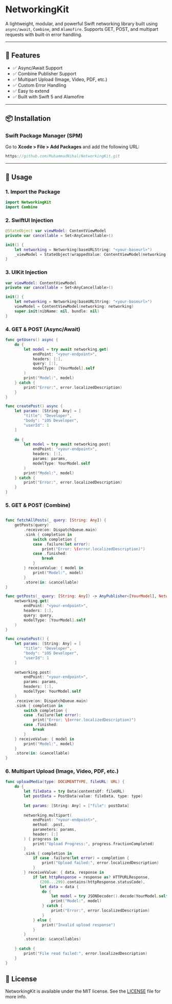 # NetworkingKit

A lightweight, modular, and powerful Swift networking library built using `async/await`, `Combine`, and `Alamofire`. Supports GET, POST, and multipart requests with built-in error handling.

---

## 🚀 Features

- ✅ Async/Await Support
- ✅ Combine Publisher Support
- ✅ Multipart Upload (Image, Video, PDF, etc.)
- ✅ Custom Error Handling
- ✅ Easy to extend
- ✅ Built with Swift 5 and Alamofire

---

## 📦 Installation

### Swift Package Manager (SPM)

Go to **Xcode > File > Add Packages** and add the following URL:
```swift
https://github.com/MuhammadNihal/NetworkingKit.git
```
---

## 📲 Usage

### 1. Import the Package

```swift
import NetworkingKit
import Combine
```
### 2. SwiftUI Injection

```swift
@StateObject var viewModel: ContentViewModel
private var cancellable = Set<AnyCancellable>()

init() {
    let networking = Networking(baseURLString: "<your-baseurl>")
    _viewModel = StateObject(wrappedValue: ContentViewModel(networking: networking))
}
```
### 3. UIKit Injection

```swift
var viewModel: ContentViewModel
private var cancellable = Set<AnyCancellable>()

init() {
    let networking = Networking(baseURLString: "<your-baseurl>")
    viewModel = ContentViewModel(networking: networking)
    super.init(nibName: nil, bundle: nil)
}
```
### 4. GET & POST (Async/Await)
```swift
func getUsers() async {
    do {
        let model = try await networking.get(
            endPoint: "<your-endpoint>",
            headers: [:],
            query: [:],
            modelType: [YourModel].self
        )
        print("Model:", model)
    } catch {
        print("Error:", error.localizedDescription)
    }
}

func createPost() async {
    let params: [String: Any] = [
        "title": "Developer",
        "body": "iOS Developer",
        "userId": 1
    ]
    
    do {
        let model = try await networking.post(
            endPoint: "<your-endpoint>",
            headers: [:],
            params: params,
            modelType: YourModel.self
        )
        print("Model:", model)
    } catch {
        print("Error:", error.localizedDescription)
    }
}
```
### 5. GET & POST (Combine)
```swift

func fetchAllPosts(_ query: [String: Any]) {
    getPosts(query)
        .receive(on: DispatchQueue.main)
        .sink { completion in
            switch completion {
            case .failure(let error):
                print("Error: \(error.localizedDescription)")
            case .finished:
                break
            }
        } receiveValue: { model in
            print("Model:", model)
        }
        .store(in: &cancellable)
}

func getPosts(_ query: [String: Any]) -> AnyPublisher<[YourModel], NetworkError> {
    networking.get(
        endPoint: "<your-endpoint>",
        headers: [:],
        query: query,
        modelType: [YourModel].self
    )
}

func createPost() {
    let params: [String: Any] = [
        "title": "Developer",
        "body": "iOS Developer",
        "userId": 1
    ]
    
    networking.post(
        endPoint: "<your-endpoint>",
        params: params,
        headers: [:],
        modelType: YourModel.self
    )
    .receive(on: DispatchQueue.main)
    .sink { completion in
        switch completion {
        case .failure(let error):
            print("Error: \(error.localizedDescription)")
        case .finished:
            break
        }
    } receiveValue: { model in
        print("Model:", model)
    }
    .store(in: &cancellable)
}
```
### 6. Multipart Upload (Image, Video, PDF, etc.)
```swift
func uploadMedia(type: DOCUMENTTYPE, fileURL: URL) {
    do {
        let fileData = try Data(contentsOf: fileURL)
        let postData = PostData(value: fileData, type: type)
        
        let params: [String: Any] = ["file": postData]
        
        networking.multipart(
            endPoint: "<your-endpoint>",
            method: .post,
            parameters: params,
            header: [:]
        ) { progress in
            print("Upload Progress:", progress.fractionCompleted)
        }
        .sink { completion in
            if case .failure(let error) = completion {
                print("Upload failed:", error.localizedDescription)
            }
        } receiveValue: { data, response in
            if let httpResponse = response as? HTTPURLResponse,
               (200...299).contains(httpResponse.statusCode),
               let data = data {
                do {
                    let model = try JSONDecoder().decode(YourModel.self, from: data)
                    print("Model:", model)
                } catch {
                    print("Error:", error.localizedDescription)
                }
            } else {
                print("Invalid upload response")
            }
        }
        .store(in: &cancellables)
        
    } catch {
        print("File read failed:", error.localizedDescription)
    }
}
```
## 📄 License

NetworkingKit is available under the MIT license. See the [LICENSE](./LICENSE) file for more info.
